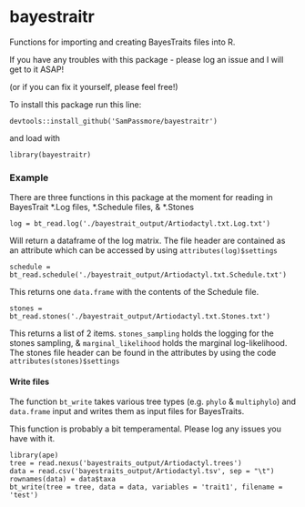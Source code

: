 # bayestraitr
Functions for importing and creating BayesTraits files into R.

If you have any troubles with this package - please log an issue and I will get to it ASAP! 

(or if you can fix it yourself, please feel free!)

To install this package run this line:

`devtools::install_github('SamPassmore/bayestraitr')`

and load with

`library(bayestraitr)`

### Example

There are three functions in this package at the moment for reading in BayesTrait *.Log files, *.Schedule files, & *.Stones

`log = bt_read.log('./bayestrait_output/Artiodactyl.txt.Log.txt')`

Will return a dataframe of the log matrix.
The file header are contained as an attribute which can be accessed by using `attributes(log)$settings`

`schedule = bt_read.schedule('./bayestrait_output/Artiodactyl.txt.Schedule.txt')`

This returns one `data.frame` with the contents of the Schedule file.

`stones = bt_read.stones('./bayestrait_output/Artiodactyl.txt.Stones.txt')`

This returns a list of 2 items. `stones_sampling` holds the logging for the stones sampling, \& `marginal_likelihood` holds the marginal log-likelihood.
The stones file header can be found in the attributes by using the code `attributes(stones)$settings`

#### Write files

The function `bt_write` takes various tree types (e.g. `phylo` & `multiphylo`) and `data.frame` input and writes them as input files for BayesTraits. 

This function is probably a bit temperamental. Please log any issues you have with it.

```
library(ape)
tree = read.nexus('bayestraits_output/Artiodactyl.trees')
data = read.csv('bayestraits_output/Artiodactyl.tsv', sep = "\t")
rownames(data) = data$taxa
bt_write(tree = tree, data = data, variables = 'trait1', filename = 'test')
```
